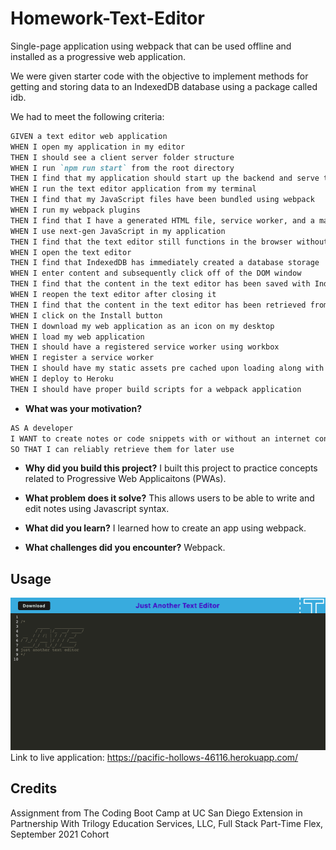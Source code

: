 # Homework-Text-Editor
Single-page application using webpack that can be used offline and installed as a progressive web application.

We were given starter code with the objective to implement methods for getting and storing data to an IndexedDB database using a package called idb.

We had to meet the following criteria:
```md
GIVEN a text editor web application
WHEN I open my application in my editor
THEN I should see a client server folder structure
WHEN I run `npm run start` from the root directory
THEN I find that my application should start up the backend and serve the client
WHEN I run the text editor application from my terminal
THEN I find that my JavaScript files have been bundled using webpack
WHEN I run my webpack plugins
THEN I find that I have a generated HTML file, service worker, and a manifest file
WHEN I use next-gen JavaScript in my application
THEN I find that the text editor still functions in the browser without errors
WHEN I open the text editor
THEN I find that IndexedDB has immediately created a database storage
WHEN I enter content and subsequently click off of the DOM window
THEN I find that the content in the text editor has been saved with IndexedDB
WHEN I reopen the text editor after closing it
THEN I find that the content in the text editor has been retrieved from our IndexedDB
WHEN I click on the Install button
THEN I download my web application as an icon on my desktop
WHEN I load my web application
THEN I should have a registered service worker using workbox
WHEN I register a service worker
THEN I should have my static assets pre cached upon loading along with subsequent pages and static assets
WHEN I deploy to Heroku
THEN I should have proper build scripts for a webpack application


```
- **What was your motivation?**
```md
AS A developer
I WANT to create notes or code snippets with or without an internet connection
SO THAT I can reliably retrieve them for later use

```
  
- **Why did you build this project?**
I built this project to practice concepts related to Progressive Web Applicaitons (PWAs).

- **What problem does it solve?**
This allows users to be able to write and edit notes using Javascript syntax.

- **What did you learn?**
I learned how to create an app using webpack.

- **What challenges did you encounter?**
Webpack.
  
 
 ## Usage
 ![screenshot](https://github.com/nmbeilke/Homework-Text-Editor/blob/main/Screen%20Shot%202022-02-19%20at%204.39.33%20PM.png?raw=true)
 Link to live application: https://pacific-hollows-46116.herokuapp.com/


## Credits  
Assignment from The Coding Boot Camp at UC San Diego Extension in Partnership With Trilogy Education Services, LLC, Full Stack Part-Time Flex, September 2021 Cohort
